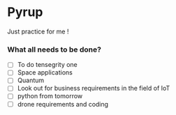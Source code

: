 # Pyrup
Just practice for me !

### What all needs to be done?
- [ ] To do tensegrity one
- [ ] Space applications
- [ ] Quantum
- [ ] Look out for business requirements in the field of IoT
- [ ] python from tomorrow
- [ ] drone requirements and coding
